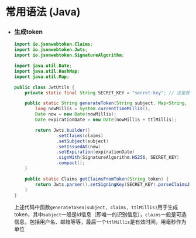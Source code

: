 # 常用语法 (Java)

- ### 生成token

  ```java
  import io.jsonwebtoken.Claims;
  import io.jsonwebtoken.Jwts;
  import io.jsonwebtoken.SignatureAlgorithm;
  
  import java.util.Date;
  import java.util.HashMap;
  import java.util.Map;
  
  public class JwtUtils {
      private static final String SECRET_KEY = "secret-key"; // 这里替换成自己的密钥
  
      public static String generateToken(String subject, Map<String, Object> claims, long ttlMillis) {
          long nowMillis = System.currentTimeMillis();
          Date now = new Date(nowMillis);
          Date expirationDate = new Date(nowMillis + ttlMillis);
  
          return Jwts.builder()
                  .setClaims(claims)
                  .setSubject(subject)
                  .setIssuedAt(now)
                  .setExpiration(expirationDate)
                  .signWith(SignatureAlgorithm.HS256, SECRET_KEY)
                  .compact();
      }
  
      public static Claims getClaimsFromToken(String token) {
          return Jwts.parser().setSigningKey(SECRET_KEY).parseClaimsJws(token).getBody();
      }
  }
  ```
  
  上述代码中函数`generateToken(subject, claims, ttlMillis)`用于生成token，其中`subject`一般是id信息（即唯一的识别信息），`claims`一般是可选信息，包括用户名、邮箱等等，最后一个`ttlMillis`是有效时间，用毫秒作为单位
